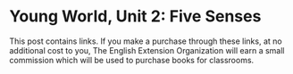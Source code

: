 # Young World, Unit 2: Five Senses

This post contains links. If you make a purchase through these links, at no additional cost to you, The English Extension Organization will earn a small commission which will be used to purchase books for classrooms.


<!--stackedit_data:
eyJoaXN0b3J5IjpbLTc1OTkzMTY4Myw2NjQzOTA1LC0xNDAxNz
U2MzRdfQ==
-->